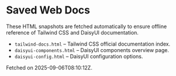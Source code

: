 # Saved Web Docs

These HTML snapshots are fetched automatically to ensure offline reference of Tailwind CSS and DaisyUI documentation.

- `tailwind-docs.html` – Tailwind CSS official documentation index.
- `daisyui-components.html` – DaisyUI components overview page.
- `daisyui-config.html` – DaisyUI configuration options.

Fetched on 2025-09-06T08:10:12Z.
